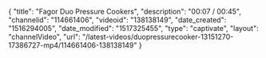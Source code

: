 {
    "title": "Fagor Duo Pressure Cookers",
    "description": "00:07 \/ 00:45",
    "channelid": "114661406",
    "videoid": "138138149",
    "date_created": "1516294005",
    "date_modified": "1517325455",
    "type": "captivate",
    "layout": "channelVideo",
    "url": "\/latest-videos\/duopressurecooker-13151270-17386727-mp4\/114661406-138138149"
}